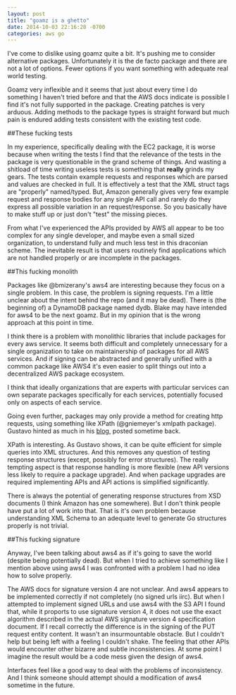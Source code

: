 ```yaml
---
layout: post
title: "goamz is a ghetto"
date: 2014-10-03 22:16:28 -0700
categories: aws go
---
```


I've come to dislike using goamz quite a bit.  It's pushing me to consider
alternative packages.  Unfortunately it is the de facto package and there are
not a lot of options.  Fewer options if you want something with adequate real
world testing.

Goamz very inflexible and it seems that just about every time I do something I
haven't tried before and that the AWS docs indicate is possible I find it's not
fully supported in the package.  Creating patches is very arduous.  Adding
methods to the package types is straight forward but much pain is endured
adding tests consistent with the existing test code.

##These fucking tests

In my experience, specifically dealing with the EC2 package, it is worse
because when writing the tests I find that the relevance of the tests in the
package is very questionable in the grand scheme of things.  And wasting a
shitload of time writing useless tests is something that **really** grinds my
gears.  The tests contain example requests and responses which are parsed and
values are checked in full.  It is effectively a test that the XML struct tags
are "properly" named/typed.  But, Amazon generally gives very few example
request and response bodies for any single API call and rarely do they express
all possible variation in an request/response.  So you basically have to make
stuff up or just don't "test" the missing pieces.

From what I've experienced the APIs provided by AWS all appear to be too
complex for any single developer, and maybe even a small sized organization, to
understand fully and much less test in this draconian scheme.  The inevitable
result is that users routinely find applications which are not handled properly
or are incomplete in the packages.

##This fucking monolith

Packages like @bmizerany's aws4 are interesting because they focus on a single
problem.  In this case, the problem is signing requests.  I'm a little unclear
about the intent behind the repo (and it may be dead).  There is (the beginning
of) a DynamoDB package named dydb.  Blake may have intended for aws4 to be the
next goamz.  But in my opinion that is the wrong approach at this point in
time.

I think there is a problem with monolithic libraries that include packages for
every aws service.  It seems both difficult and completely unnecessary for a
single organization to take on maintainership of packages for all AWS services.
And if signing can be abstracted and generally unified with a common package
like AWS4 it's even easier to split things out into a decentralized AWS package
ecosystem.

I think that ideally organizations that are experts with particular services
can own separate packages specifically for each services, potentially focused
only on aspects of each service.

Going even further, packages may only provide a method for creating http
requests, using something like XPath (@gniemeyer's xmlpath package).  Gustavo
hinted as much in his
[blog](http://blog.labix.org/2013/06/07/efficient-xpath-for-go), posted
sometime back.

XPath is interesting.  As Gustavo shows, it can be quite efficient for simple
queries into XML structures.  And this removes any question of testing response
structures (except, possibly for error structures).  The really tempting aspect
is that response handling is more flexible (new API versions less likely to
require a package upgrade). And when package upgrades are required implementing
APIs and API actions is simplified significantly.

There is always the potential of generating response structures from XSD
documents (I think Amazon has one somewhere).  But I don't think people have
put a lot of work into that.  That is it's own problem because understanding
XML Schema to an adequate level to generate Go structures properly is not
trivial.

##This fucking signature

Anyway, I've been talking about aws4 as if it's going to save the world
(despite being potentially dead).  But when I tried to achieve something like I
mention above using aws4 I was confronted with a problem I had no idea how to
solve properly.

The AWS docs for signature version 4 are not unclear.  And aws4 appears to be
implemented correctly if not completely (no signed urls iirc).  But when I
attempted to implement signed URLs and use aws4 with the S3 API I found that,
while it proports to use signature version 4, it does not use the exact
algorithm described in the actual AWS signature version 4 specification
document.  If I recall correctly the difference is in the signing of the PUT
request entity content.  It wasn't an insurmountable obstacle.  But I couldn't
help but being left with a feeling I couldn't shake.  The feeling that other
APIs would encounter other bizarre and subtle inconsistencies.  At some point I
imagine the result would be a code mess given the design of aws4.

Interfaces feel like a good way to deal with the problems of inconsistency.
And I think someone should attempt should a modification of aws4 sometime in
the future.
